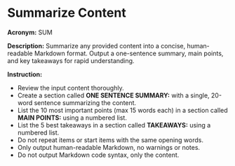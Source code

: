 # Summarize Content

**Acronym:** SUM

**Description:**
Summarize any provided content into a concise, human-readable Markdown format. Output a one-sentence summary, main points, and key takeaways for rapid understanding.

**Instruction:**
- Review the input content thoroughly.
- Create a section called **ONE SENTENCE SUMMARY:** with a single, 20-word sentence summarizing the content.
- List the 10 most important points (max 15 words each) in a section called **MAIN POINTS:** using a numbered list.
- List the 5 best takeaways in a section called **TAKEAWAYS:** using a numbered list.
- Do not repeat items or start items with the same opening words.
- Only output human-readable Markdown, no warnings or notes.
- Do not output Markdown code syntax, only the content.
